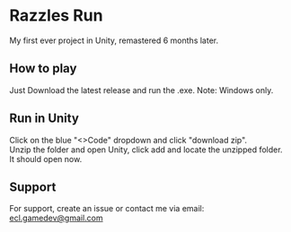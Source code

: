 
# Razzles Run

My first ever project in Unity, remastered 6 months later.


## How to play

Just Download the latest release and run the .exe. Note: Windows only.


## Run in Unity
Click on the blue "<>Code" dropdown and click "download zip".  
Unzip the folder and open Unity, click add and locate the unzipped folder.  
It should open now.
## Support

For support, create an issue or contact me via email: ecl.gamedev@gmail.com
